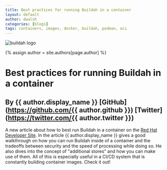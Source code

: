 ```yaml
---
title: Best practices for running Buildah in a container 
layout: default
author: dwalsh
categories: [blogs]
tags: containers, images, docker, buildah, podman, oci
---
```

![buildah logo](https://buildah.io/images/buildah.png)

{% assign author = site.authors[page.author] %}
# Best practices for running Buildah in a container 
## By {{ author.display_name }} [GitHub](https://github.com/{{ author.github }}) [Twitter](https://twitter.com/{{ author.twitter }})

A new article about how to best run Buildah in a container on the [Red Hat Developer Site](https://developers.redhat.com/blog/2019/08/14/best-practices-for-running-buildah-in-a-container/?sc_cid=701f20000012i69AAA).  In the article {{ author.display_name }} gives a good walkthrough on how you can run Buildah inside of a container and the tradeoffs between security and the speed of processing while doing so.  He also dives into the concept of "additional stores" and how you can make use of them.  All of this is especially useful in a CI/CD system that is constantly building container images.  Check it out!
